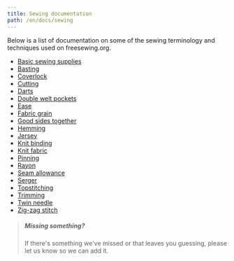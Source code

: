 ```yaml
---
title: Sewing documentation
path: /en/docs/sewing
---
```


Below is a list of documentation on some of the sewing terminology and techniques used on freesewing.org.

 -  [Basic sewing supplies](/en/docs/sewing/basic-sewing-supplies)
 -  [Basting](/en/docs/sewing/basting)
 -  [Coverlock](/en/docs/sewing/coverlock)
 -  [Cutting](/en/docs/sewing/cutting)
 -  [Darts](/en/docs/sewing/darts)
 -  [Double welt pockets](/en/docs/sewing/double-welt-pockets)
 -  [Ease](/en/docs/sewing/ease)
 -  [Fabric grain](/en/docs/sewing/fabric-grain)
 -  [Good sides together](/en/docs/sewing/good-sides-together)
 -  [Hemming](/en/docs/sewing/hemming)
 -  [Jersey](/en/docs/sewing/jersey)
 -  [Knit binding](/en/docs/sewing/knit-binding)
 -  [Knit fabric](/en/docs/sewing/knit-fabric)
 -  [Pinning](/en/docs/sewing/pinning)
 -  [Rayon](/en/docs/sewing/rayon)
 -  [Seam allowance](/en/docs/sewing/seam-allowance)
 -  [Serger](/en/docs/sewing/serger)
 -  [Topstitching](/en/docs/sewing/topstitching)
 -  [Trimming](/en/docs/sewing/trimming)
 -  [Twin needle](/en/docs/sewing/twin-needle)
 -  [Zig-zag stitch](/en/docs/sewing/zig-zag-stitch)


> ##### Missing something?
> 
> If there's something we've missed or that leaves you guessing, please let us know so we can add it.


